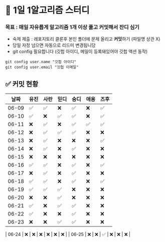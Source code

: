 # 🌱 1일 1알고리즘 스터디

### 목표 : 매일 자유롭게 알고리즘 1개 이상 풀고 커밋해서 잔디 심기

- 숙제 제출 : 레포지토리 클론후 본인 폴더에 문제 올리고 **커밋**하기 (파일명 상관 X)
- 당일 자정 넘으면 자동으로 리드미 변경됩니당
- git config 필요합니다 (깃헙 아이디, 메일이 등록돼있어야 깃헙 액션 동작)
```
git config user.name "깃헙 아이디"
git config user.email "깃헙 이메일"
```

## ✅ 커밋 현황

| 날짜 | 유진 | 사란 | 믿디 | 숭디 | 애용 | 즈후  |
|------|------|-------|-------|-------|-------|-------|
| 06-09 | ✅ | ✅ | ❌ | ✅ | ❌ | ✅ |
| 06-10 | ✅ | ❌ | ✅ | ✅ | ❌ | ✅ |
| 06-11 | ❌ | ✅ | ❌ | ✅ | ✅ | ✅ |
| 06-12 | ❌ | ✅ | ✅ | ✅ | ❌ | ❌ |
| 06-13 | ❌ | ✅ | ❌ | ❌ | ❌ | ✅ |
| 06-14 | ❌ | ✅ | ❌ | ✅ | ❌ | ❌ |
| 06-15 | ❌ | ❌ | ❌ | ❌ | ❌ | ❌ |
| 06-16 | ✅ | ✅ | ❌ | ✅ | ❌ | ✅ |
| 06-17 | ❌ | ✅ | ❌ | ✅ | ❌ | ❌ |
| 06-18 | ✅ | ✅ | ❌ | ✅ | ❌ | ✅ |
| 06-19 | ✅ | ✅ | ✅ | ❌ | ❌ | ❌ |
| 06-20 | ❌ | ❌ | ✅ | ❌ | ❌ | ❌ |
| 06-21 | ✅ | ❌ | ✅ | ✅ | ❌ | ❌ |
| 06-22 | ✅ | ❌ | ❌ | ✅ | ❌ | ❌ |
| 06-23 | ❌ | ❌ | ✅ | ✅ | ❌ | ❌ |


| 06-24 | ❌ | ❌ | ❌ | ❌ | ❌ | ❌ |
| 06-25 | ❌ | ❌ | ✅ | ❌ | ❌ | ❌ |
